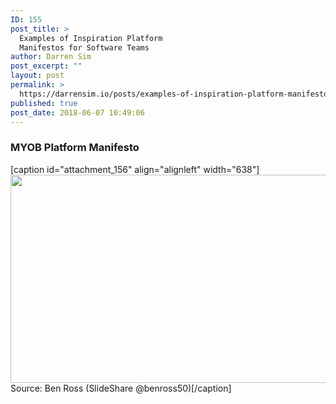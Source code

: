 ```yaml
---
ID: 155
post_title: >
  Examples of Inspiration Platform
  Manifestos for Software Teams
author: Darren Sim
post_excerpt: ""
layout: post
permalink: >
  https://darrensim.io/posts/examples-of-inspiration-platform-manifestos-for-software-teams/
published: true
post_date: 2018-06-07 10:49:06
---
```

<h3>MYOB Platform Manifesto</h3>
[caption id="attachment_156" align="alignleft" width="638"]<img class="wp-image-156 size-full" src="https://darrensim.io/wp-content/uploads/2018/06/mind-your-own-quality-doing-qa-the-myob-way-8-638.jpg" alt="" width="638" height="333" /> Source: Ben Ross (SlideShare @benross50)[/caption]